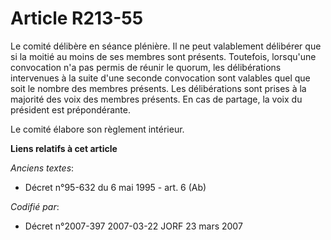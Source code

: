 # Article R213-55

Le comité délibère en séance plénière. Il ne peut valablement délibérer que si la moitié au moins de ses membres sont
présents. Toutefois, lorsqu'une convocation n'a pas permis de réunir le quorum, les délibérations intervenues à la suite
d'une seconde convocation sont valables quel que soit le nombre des membres présents. Les délibérations sont prises à la
majorité des voix des membres présents. En cas de partage, la voix du président est prépondérante.

Le comité élabore son règlement intérieur.

**Liens relatifs à cet article**

_Anciens textes_:

  - Décret n°95-632 du 6 mai 1995 - art. 6 (Ab)

_Codifié par_:

  - Décret n°2007-397 2007-03-22 JORF 23 mars 2007
